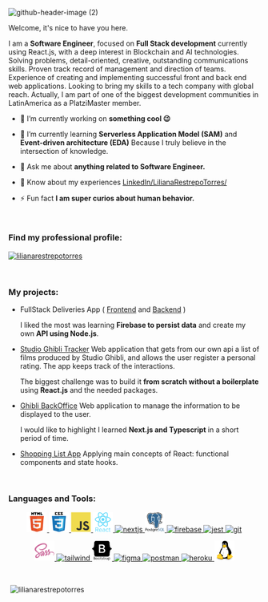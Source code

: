 ![github-header-image (2)](https://user-images.githubusercontent.com/17114826/181831288-511c6233-682f-4b26-bfa4-9297e43402c2.png)



Welcome, it's nice to have you here.

I am a **Software Engineer**, focused on **Full Stack development** currently using React.js, with a deep interest in Blockchain and AI technologies. Solving problems, detail-oriented, creative, outstanding communications skills. Proven track record of management and direction of teams. Experience of creating and implementing successful front and back end web applications. Looking to bring my skills to a tech company with global reach. Actually, I am part of one of the biggest development communities in LatinAmerica as a PlatziMaster member.

- 🔭 I’m currently working on **something cool 😉**

- 🌱 I’m currently learning **Serverless Application Model (SAM)** and **Event-driven architecture (EDA)** Because I truly believe in the intersection of knowledge.

- 💬 Ask me about **anything related to Software Engineer.**

[//]: # (- 📫 How to reach me **lilianarestrepot@gmail.com**)

- 📄 Know about my experiences [LinkedIn/LilianaRestrepoTorres/](https://www.linkedin.com/in/lilianarestrepotorres/)

- ⚡ Fun fact **I am super curios about human behavior.**

<br />

<h3 align="left">Find my professional profile:</h3>
<p align="left">
<a href="https://linkedin.com/in/lilianarestrepotorres" target="blank"><img align="center" src="https://raw.githubusercontent.com/rahuldkjain/github-profile-readme-generator/master/src/images/icons/Social/linked-in-alt.svg" alt="lilianarestrepotorres" height="30" width="40" /></a>
</p>

<br/>

<h3 align="left">My projects:</h3>

- FullStack Deliveries App ( [Frontend](https://github.com/LilianaRestrepoTorres/FE-delivery-app) and [Backend](https://github.com/LilianaRestrepoTorres/BE-delivery-app) )  
  
  I liked the most was learning **Firebase to persist data** and create my own **API using Node.js**.

- [Studio Ghibli Tracker](https://github.com/C10-Ghibli-s/FE-Studio-Ghibli-Tracker) Web application that gets from our own api a list of films produced by Studio Ghibli, and allows the user register a personal rating. The app keeps track of the interactions. 

  The biggest challenge was to build it **from scratch without a boilerplate** using **React.js** and the needed packages.

  
- [Ghibli BackOffice](https://github.com/C10-Ghibli-s/FE-Backoffice) Web application to manage the information to be displayed to the user.  

  I would like to highlight I learned **Next.js and Typescript** in a short period of time.

- [Shopping List App](https://github.com/LilianaRestrepoTorres/shoppinglist) Applying main concepts of React: functional components and state hooks.

  
<br />
<h3 align="left">Languages and Tools:</h3>
<p align="center">
<a href="https://www.w3.org/html/" target="_blank" rel="noreferrer"> <img src="https://raw.githubusercontent.com/devicons/devicon/master/icons/html5/html5-original-wordmark.svg" alt="html5" width="40" height="40"/> </a>
<a href="https://www.w3schools.com/css/" target="_blank" rel="noreferrer"> <img src="https://raw.githubusercontent.com/devicons/devicon/master/icons/css3/css3-original-wordmark.svg" alt="css3" width="40" height="40"/> </a>
<a href="https://developer.mozilla.org/en-US/docs/Web/JavaScript" target="_blank" rel="noreferrer"> <img src="https://raw.githubusercontent.com/devicons/devicon/master/icons/javascript/javascript-original.svg" alt="javascript" width="40" height="40"/> </a>
<a href="https://reactjs.org/" target="_blank" rel="noreferrer"> <img src="https://raw.githubusercontent.com/devicons/devicon/master/icons/react/react-original-wordmark.svg" alt="react" width="40" height="40"/> </a>
<a href="https://nextjs.org/" target="_blank" rel="noreferrer"> <img src="https://cdn.worldvectorlogo.com/logos/nextjs-2.svg" alt="nextjs" width="40" height="40"/> </a>
<a href="https://www.postgresql.org" target="_blank" rel="noreferrer"> <img src="https://raw.githubusercontent.com/devicons/devicon/master/icons/postgresql/postgresql-original-wordmark.svg" alt="postgresql" width="40" height="40"/> </a>
<a href="https://firebase.google.com/" target="_blank" rel="noreferrer"> <img src="https://www.vectorlogo.zone/logos/firebase/firebase-icon.svg" alt="firebase" width="40" height="40"/> </a>
<a href="https://jestjs.io" target="_blank" rel="noreferrer"> <img src="https://www.vectorlogo.zone/logos/jestjsio/jestjsio-icon.svg" alt="jest" width="40" height="40"/> </a>
<a href="https://git-scm.com/" target="_blank" rel="noreferrer"> <img src="https://www.vectorlogo.zone/logos/git-scm/git-scm-icon.svg" alt="git" width="40" height="40"/> </a>
</p>
<p align="center">
<a href="https://sass-lang.com" target="_blank" rel="noreferrer"> <img src="https://raw.githubusercontent.com/devicons/devicon/master/icons/sass/sass-original.svg" alt="sass" width="40" height="40"/> </a>
<a href="https://tailwindcss.com/" target="_blank" rel="noreferrer"> <img src="https://www.vectorlogo.zone/logos/tailwindcss/tailwindcss-icon.svg" alt="tailwind" width="40" height="40"/> </a>
<a href="https://getbootstrap.com" target="_blank" rel="noreferrer"> <img src="https://raw.githubusercontent.com/devicons/devicon/master/icons/bootstrap/bootstrap-plain-wordmark.svg" alt="bootstrap" width="40" height="40"/> </a>
<a href="https://www.figma.com/" target="_blank" rel="noreferrer"> <img src="https://www.vectorlogo.zone/logos/figma/figma-icon.svg" alt="figma" width="40" height="40"/> </a>
<a href="https://postman.com" target="_blank" rel="noreferrer"> <img src="https://www.vectorlogo.zone/logos/getpostman/getpostman-icon.svg" alt="postman" width="40" height="40"/> </a>
<a href="https://heroku.com" target="_blank" rel="noreferrer"> <img src="https://www.vectorlogo.zone/logos/heroku/heroku-icon.svg" alt="heroku" width="40" height="40"/> </a>
<a href="https://www.linux.org/" target="_blank" rel="noreferrer"> <img src="https://raw.githubusercontent.com/devicons/devicon/master/icons/linux/linux-original.svg" alt="linux" width="40" height="40"/> </a>
</p>

<br />

<p>&nbsp;<img align="center" src="https://github-readme-stats.vercel.app/api?username=lilianarestrepotorres&show_icons=true&locale=en" alt="lilianarestrepotorres" /></p>
